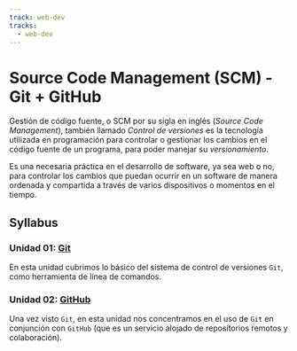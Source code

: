 ```yaml
---
track: web-dev
tracks:
  - web-dev
---
```


# Source Code Management (SCM) - Git + GitHub

Gestión de código fuente, o SCM por su sigla en inglés
(_Source Code Management_), también llamado _Control de versiones_
es la tecnología utilizada en programación para controlar o
gestionar los cambios en el código fuente de un programa, para
poder manejar su _versionamiento_.

Es una necesaria práctica en el desarrollo de software, ya sea web
o no, para controlar los cambios que puedan ocurrir en un software
de manera ordenada y compartida a través de varios dispositivos
o momentos en el tiempo.

## Syllabus

### Unidad 01: [Git](01-git)

En esta unidad cubrimos lo básico del sistema de control de versiones `Git`,
como herramienta de línea de comandos.

### Unidad 02: [GitHub](02-github)

Una vez visto `Git`, en esta unidad nos concentramos en el uso de `Git` en
conjunción con `GitHub` (que es un servicio alojado de repositorios remotos y
colaboración).
